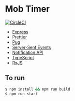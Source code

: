 # Mob Timer

[![CircleCI](https://circleci.com/gh/kigh-ota/mob-timer.svg?style=svg)](https://circleci.com/gh/kigh-ota/mob-timer)

- [Express](https://expressjs.com/)
- [Prettier](https://prettier.io/)
- [Pug](https://pugjs.org/)
- [Server-Sent Events](https://developer.mozilla.org/docs/Web/API/Server-sent_events)
- [Notification API](https://developer.mozilla.org/docs/Web/API/Notifications_API)
- [TypeScript](https://www.typescriptlang.org/)
- [RxJS](https://rxjs-dev.firebaseapp.com/)

## To run

```sh
$ npm install && npm run build
$ npm run start
```

